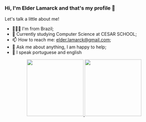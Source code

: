 ### Hi, I'm Elder Lamarck and that's my profile 👋
 
 Let's talk a little about me! 
- 👨🏽‍💻 I'm from Brazil;
- 🌱 Currently studying Computer Science at CESAR SCHOOL;
- 📫 How to reach me: elder.lamarck@gmail.com;
- 💬 Ask me about anything, I am happy to help;
- 💬 I speak portuguese and english 

<div align="center">
  <a href="https://github.com/ElderLamarck">
  <img height="180em" src="https://github-readme-stats.vercel.app/api?username=ElderLamarck&show_icons=true&theme=dark&include_all_commits=true&count_private=true"/>
  <img height="180em" src="https://github-readme-stats.vercel.app/api/top-langs/?username=ElderLamarck&layout=compact&langs_count=6&theme=dark"/>
</div>

  
